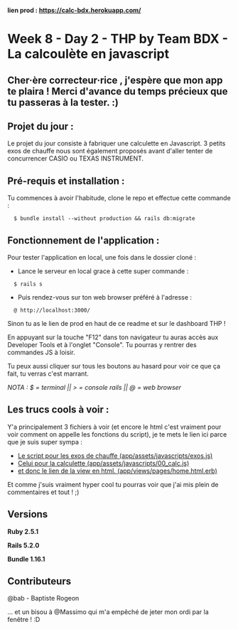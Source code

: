 **lien prod : https://calc-bdx.herokuapp.com/**

# Week 8 - Day 2 - THP by Team BDX - La calcoulète en javascript


## Cher·ère correcteur·rice , j'espère que mon app te plaira ! Merci d'avance du temps précieux que tu passeras à la tester. :)


## Projet du jour :

Le projet du jour consiste à fabriquer une calculette en Javascript. 3 petits exos de chauffe nous sont également proposés avant d'aller tenter de concurrencer CASIO ou TEXAS INSTRUMENT. 


## Pré-requis et installation :

Tu commences à avoir l'habitude, clone le repo et effectue cette commande :

```
  $ bundle install --without production && rails db:migrate
```


## Fonctionnement de l'application :

Pour tester l'application en local, une fois dans le dossier cloné :

  - Lance le serveur en local grace à cette super commande :
  
```
  $ rails s
```

   - Puis rendez-vous sur ton web browser préféré à l'adresse :
   
```
  @ http://localhost:3000/
```

Sinon tu as le lien de prod en haut de ce readme et sur le dashboard THP !

En appuyant sur la touche "F12" dans ton navigateur tu auras accès aux Developer Tools et à l'onglet "Console". Tu pourras y rentrer des commandes JS à loisir.

Tu peux aussi cliquer sur tous les boutons au hasard pour voir ce que ça fait, tu verras c'est marrant.

*NOTA : $ = terminal || > = console rails || @ = web browser*

## Les trucs cools à voir :

Y'a principalement 3 fichiers à voir (et encore le html c'est vraiment pour voir comment on appelle les fonctions du script), je te mets le lien ici parce que je suis super sympa :
  - [Le script pour les exos de chauffe (app/assets/javascripts/exos.js)](https://github.com/DaTikh/finage_W8D2_Calculette_TeamBDX/blob/master/app/assets/javascripts/exos.js "Easy peasy ça !")
  - [Celui pour la calculette (app/assets/javascripts/00_calc.js)](https://github.com/DaTikh/finage_W8D2_Calculette_TeamBDX/blob/master/app/assets/javascripts/00_calc.js "TEXAS INSTRUMENT n'a qu'à bien se tenir!")
  - [et donc le lien de la view en html. (app/views/pages/home.html.erb)](https://github.com/DaTikh/finage_W8D2_Calculette_TeamBDX/blob/master/app/views/pages/home.html.erb "Pour la forme...")
  
Et comme j'suis vraiment hyper cool tu pourras voir que j'ai mis plein de commentaires et tout ! ;)

## Versions

**Ruby 2.5.1**

**Rails 5.2.0**

**Bundle 1.16.1**

## Contributeurs

@bab - Baptiste Rogeon

... et un bisou à @Massimo qui m'a empêché de jeter mon ordi par la fenêtre ! :D
